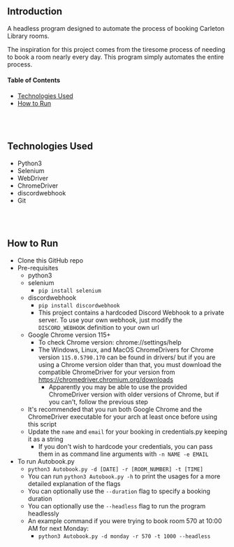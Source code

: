 ## Introduction

A headless program designed to automate the process of booking Carleton Library rooms.

The inspiration for this project comes from the tiresome process of needing to book a room nearly every day. This program simply automates the entire process.


#### Table of Contents
- [Technologies Used ](#technologies)
- [How to Run ](#run)


<br></br>
## Technologies Used <a name="technologies"></a>
- Python3
- Selenium
- WebDriver
- ChromeDriver
- discordwebhook
- Git


<br></br>
## How to Run <a name="run"></a>
- Clone this GitHub repo
- Pre-requisites
  - python3
  - selenium
    - `pip install selenium`
  - discordwebhook
    - `pip install discordwebhook`
    - This project contains a hardcoded Discord Webhook to a private server. To use your own webhook, just modify the `DISCORD_WEBHOOK` definition to your own url
  - Google Chrome version 115+
    - To check Chrome version: chrome://settings/help
    - The Windows, Linux, and MacOS ChromeDrivers for Chrome version `115.0.5790.170` can be found in drivers/ but if you are using a Chrome version older than that, you must download the compatible ChromeDriver for your version from https://chromedriver.chromium.org/downloads
      - Apparently you may be able to use the provided ChromeDriver version with older versions of Chrome, but if you can't, follow the previous step
  - It's recommended that you run both Google Chrome and the ChromeDriver executable for your arch at least once before using this script
  - Update the `name` and `email` for your booking in credentials.py keeping it as a string
    - If you don't wish to hardcode your credentials, you can pass them in as command line arguments with `-n NAME -e EMAIL`
- To run Autobook.py
  - `python3 Autobook.py -d [DATE] -r [ROOM_NUMBER] -t [TIME]`
  - You can run `python3 Autobook.py -h` to print the usages for a more detailed explanation of the flags
  - You can optionally use the `--duration` flag to specify a booking duration
  - You can optionally use the `--headless` flag to run the program headlessly
  - An example command if you were trying to book room 570 at 10:00 AM for next Monday:
      - `python3 Autobook.py -d monday -r 570 -t 1000 --headless`
